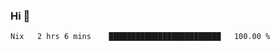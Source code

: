 ### Hi 👋

<!--START_SECTION:waka-->

```txt
Nix   2 hrs 6 mins    █████████████████████████   100.00 %
```

<!--END_SECTION:waka-->
